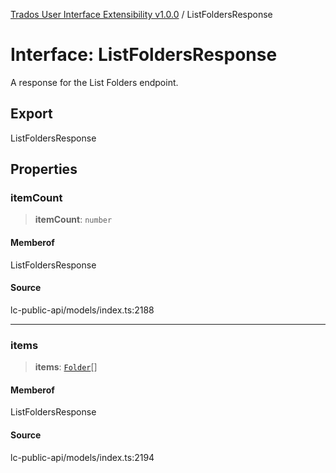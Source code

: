 [Trados User Interface Extensibility v1.0.0](../wiki/globals) / ListFoldersResponse

# Interface: ListFoldersResponse

A response for the List Folders endpoint.

## Export

ListFoldersResponse

## Properties

### itemCount

> **itemCount**: `number`

#### Memberof

ListFoldersResponse

#### Source

lc-public-api/models/index.ts:2188

***

### items

> **items**: [`Folder`](../wiki/Interface.Folder)[]

#### Memberof

ListFoldersResponse

#### Source

lc-public-api/models/index.ts:2194
